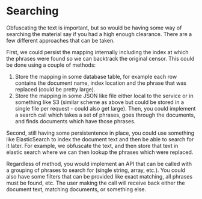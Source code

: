# Searching
Obfuscating the text is important, but so would be having some way of searching the material say if you had a high enough clearance. There are a few different approaches that can be taken.

First, we could persist the mapping internally including the index at which the phrases were found so we can backtrack the original censor.
This could be done using a couple of methods:
1. Store the mapping in some database table, for example each row contains the document name, index location and the phrase that was replaced (could be pretty large).
2. Store the mapping in some JSON like file either local to the service or in something like S3 (similar scheme as above but could be stored in a single file per request - could also get large).
Then, you could implement a search call which takes a set of phrases, goes through the documents, and finds documents which have those phrases.

Second, still having some persistentence in place, you could use something like ElasticSearch to index the document text and then be able to search for it later.
For example, we obfuscate the text, and then store that text in elastic search where we can then lookup the phrases which were replaced.

Regardless of method, you would implement an API that can be called with a grouping of phrases to search for (single string, array, etc.). You could also have some filters that can be provided like
exact matching, all phrases must be found, etc. The user making the call will receive back either the document text, matching documents, or something else.